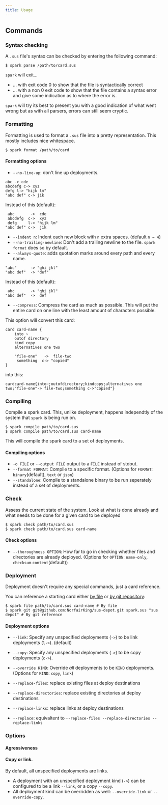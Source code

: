 ```yaml
---
title: Usage
---
```


## Commands

### Syntax checking
A `.sus` file's syntax can be checked by entering the following command:

```
$ spark parse /path/to/card.sus
```

`spark` will exit...

- ... with exit code 0 to show that the file is syntactically correct
- ... with a non 0 exit code to show that the file contains a syntax error and give some indication as to where the error is.

`spark` will try its best to present you with a good indication of what went wrong but as with all parsers, errors can still seem cryptic.


### Formatting
Formatting is used to format a `.sus` file into a pretty representation.
This mostly includes nice whitespace.

```
$ spark format /path/to/card
```

#### Formatting options
- `--no-line-up`: don't line up deployments.

```
abc -> cde
abcdefg c-> xyz
defg l-> "hijk lm"
"abc def" c-> jik
```

Instead of this (default):

```
 abc       ->  cde
 abcdefg  c->  xyz
 defg     l-> "hijk lm"
"abc def" c->  jik
```

- `--indent n`: Indent each new block with `n` extra spaces. (default `n = 4`)
- `--no-trailing-newline`: Don't add a trailing newline to the file. `spark format` does so by default.
- `--always-quote`: adds quotation marks around every path and every name.

```
"abc"      -> "ghi jkl"
"abc def"  -> "def"
```

Instead of this (default):

```
 abc       -> "ghi jkl"
"abc def"  ->  def
```

- `--compress`: Compress the card as much as possible. This will put the entire card on one line with the least amount of characters possible.

This option will convert this card:

```
card card-name {
    into ~
    outof directory
    kind copy
    alternatives one two

    "file-one"   ->  file-two
     something  c-> "copied"
}
```

into this:

```
cardcard-name{into~;outofdirectory;kindcopy;alternatives one two;"file-one"-> file-two;something c->"copied"}
```

### Compiling 
Compile a spark card.
This, unlike deployment, happens independtly of the system that `spark` is being run on.

```
$ spark compile path/to/card.sus
$ spark compile path/to/card.sus card-name
```

This will compile the spark card to a set of deployments.

#### Compiling options

- `-o FILE` or `--output FILE` output to a `FILE` instead of stdout.
- `--format FORMAT`: Compile to a specific format. (Options for `FORMAT`: `binary`(default), `text` or `json`)
- `--standalone`: Compile to a standalone binary to be run seperately instead of a set of deployments.


### Check

Assess the current state of the system.
Look at what is done already and what needs to be done for a given card to be deployed

```
$ spark check path/to/card.sus
$ spark check path/to/card.sus card-name
```


#### Check options

- `--thoroughness OPTION`: How far to go in checking whether files and directories are already deployed. (Options for `OPTION`: `name-only`, `checksum` `content`(default))

### Deployment
Deployment doesn't require any special commands, just a card reference.

You can reference a starting card either [by file](#file-reference) or [by git repository](#git-reference):
```
$ spark file path/to/card.sus card-name # By file
$ spark git git@github.com:NorfairKing/sus-depot.git spark.sus "sus depot" # By git reference
```

#### Deployment options

- `--link`: Specify any unspecified deployments (`->`) to be link deployments (`l->`). (default)
- `--copy`: Specify any unspecified deployments (`->`) to be copy deployments (`c->`).
- `--override KIND`: Override _all_ deployments to be `KIND` deployments. (Options for `KIND`: `copy`, `link`)

- `--replace-files`: replace existing files at deploy destinations
- `--replace-directories`: replace existing directories at deploy destinations
- `--replace-links`: replace links at deploy destinations
- `--replace`: equivaltent to `--replace-files --replace-directories --replace-links`



### Options
#### Agressiveness

#### Copy or link.
By default, all unspecified deployments are links.

- A deployment with an unspecified deployment kind (`->`) can be configured to be a link `--link`, or a copy `--copy`.
- All deployment kind can be overridden as well: `--override-link` or `--override-copy`.

